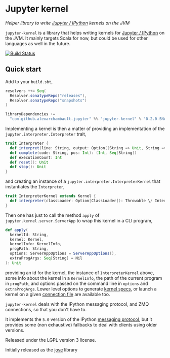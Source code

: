 # Jupyter kernel

*Helper library to write [Jupyter / IPython](http://ipython.org/) kernels on the JVM*

`jupyter-kernel` is a library that helps writing kernels for
[Jupyter / IPython](http://ipython.org/) on the JVM.
It mainly targets Scala for now, but could be used for other
languages as well in the future.

[![Build Status](https://travis-ci.org/alexarchambault/jupyter-kernel.svg?branch=master)](https://travis-ci.org/alexarchambault/jupyter-kernel)

## Quick start

Add to your `build.sbt`,
```scala
resolvers ++= Seq(
  Resolver.sonatypeRepo("releases"),
  Resolver.sonatypeRepo("snapshots")
)

libraryDependencies +=
  "com.github.alexarchambault.jupyter" %% "jupyter-kernel" % "0.2.0-SNAPSHOT"
```

Implementing a kernel is then a matter of providing an implementation
of the `jupyter.interpreter.Interpreter` trait,
```scala
trait Interpreter {
  def interpret(line: String, output: Option[(String => Unit, String => Unit)], storeHistory: Boolean): Result
  def complete(code: String, pos: Int): (Int, Seq[String])
  def executionCount: Int
  def reset(): Unit
  def stop(): Unit
}
```
and creating an instance of a `jupyter.interpreter.InterpreterKernel`
that instantiates the `Interpreter`,
```scala
trait InterpreterKernel extends Kernel {
  def interpreter(classLoader: Option[ClassLoader]): Throwable \/ Interpreter
}
```

Then one has just to call the method `apply` of
`jupyter.kernel.server.ServerApp` to wrap this kernel in a CLI
program,
```scala
def apply(
  kernelId: String,
  kernel: Kernel,
  kernelInfo: KernelInfo,
  progPath: String,
  options: ServerAppOptions = ServerAppOptions(),
  extraProgArgs: Seq[String] = Nil
): Unit
```
providing an id for the kernel, the instance of `InterpreterKernel` above,
some info about the kernel in a `KernelInfo`, the path
of the current program in `progPath`, and options passed
on the command line in `options` and `extraProgArgs`.
Lower level options to generate
[kernel specs](http://ipython.org/ipython-doc/dev/development/kernels.html#kernel-specs), or launch a kernel on a given
[connection file](http://ipython.org/ipython-doc/dev/development/kernels.html#connection-files)
are available too.

`jupyter-kernel` deals with the IPython messaging protocol,
and ZMQ connections, so that you don't have to.

It implements the `5.0` version of the IPython
[messaging protocol](http://ipython.org/ipython-doc/dev/development/messaging.html),
but it provides some (non exhaustive) fallbacks to deal with clients
using older versions.

Released under the LGPL version 3 license.

Initially released as the [jove](https://github.com/jove-sh/jove) library
